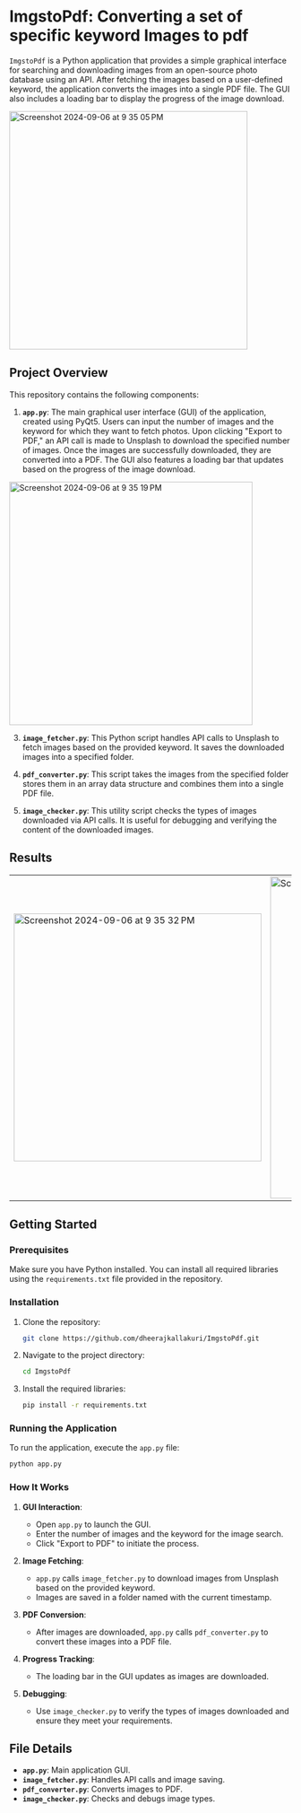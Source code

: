 # ImgstoPdf: Converting a set of specific keyword Images to pdf

`ImgstoPdf` is a Python application that provides a simple graphical interface for searching and downloading images from an open-source photo database using an API. After fetching the images based on a user-defined keyword, the application converts the images into a single PDF file. The GUI also includes a loading bar to display the progress of the image download.

<img width="425" alt="Screenshot 2024-09-06 at 9 35 05 PM" src="https://github.com/user-attachments/assets/c377ec42-da50-4220-8895-e729c3a7ff12">


## Project Overview

This repository contains the following components:

1. **`app.py`**: The main graphical user interface (GUI) of the application, created using PyQt5. Users can input the number of images and the keyword for which they want to fetch photos. Upon clicking "Export to PDF," an API call is made to Unsplash to download the specified number of images. Once the images are successfully downloaded, they are converted into a PDF. The GUI also features a loading bar that updates based on the progress of the image download.

<img width="434" alt="Screenshot 2024-09-06 at 9 35 19 PM" src="https://github.com/user-attachments/assets/33f74e0c-49bc-4f5f-b01c-de9d1b22dee0">


3. **`image_fetcher.py`**: This Python script handles API calls to Unsplash to fetch images based on the provided keyword. It saves the downloaded images into a specified folder.

4. **`pdf_converter.py`**: This script takes the images from the specified folder stores them in an array data structure and combines them into a single PDF file.

5. **`image_checker.py`**: This utility script checks the types of images downloaded via API calls. It is useful for debugging and verifying the content of the downloaded images.

## Results
<table>
  <tr>
    <td><img width="442" alt="Screenshot 2024-09-06 at 9 35 32 PM" src="https://github.com/user-attachments/assets/912ab970-cba5-4432-addf-396912fb0c5d"></td>
    <td><img width="574" alt="Screenshot 2024-09-06 at 9 36 11 PM" src="https://github.com/user-attachments/assets/c2b75799-1ace-4e20-b7ea-396f37951d58">
</td>
  </tr>
</table>

## Getting Started

### Prerequisites

Make sure you have Python installed. You can install all required libraries using the `requirements.txt` file provided in the repository.

### Installation

1. Clone the repository:

   ```bash
   git clone https://github.com/dheerajkallakuri/ImgstoPdf.git
   ```

2. Navigate to the project directory:

   ```bash
   cd ImgstoPdf
   ```

3. Install the required libraries:

   ```bash
   pip install -r requirements.txt
   ```

### Running the Application

To run the application, execute the `app.py` file:

```bash
python app.py
```

### How It Works

1. **GUI Interaction**:
   - Open `app.py` to launch the GUI.
   - Enter the number of images and the keyword for the image search.
   - Click "Export to PDF" to initiate the process.

2. **Image Fetching**:
   - `app.py` calls `image_fetcher.py` to download images from Unsplash based on the provided keyword.
   - Images are saved in a folder named with the current timestamp.

3. **PDF Conversion**:
   - After images are downloaded, `app.py` calls `pdf_converter.py` to convert these images into a PDF file.

4. **Progress Tracking**:
   - The loading bar in the GUI updates as images are downloaded.

5. **Debugging**:
   - Use `image_checker.py` to verify the types of images downloaded and ensure they meet your requirements.

## File Details

- **`app.py`**: Main application GUI.
- **`image_fetcher.py`**: Handles API calls and image saving.
- **`pdf_converter.py`**: Converts images to PDF.
- **`image_checker.py`**: Checks and debugs image types.
